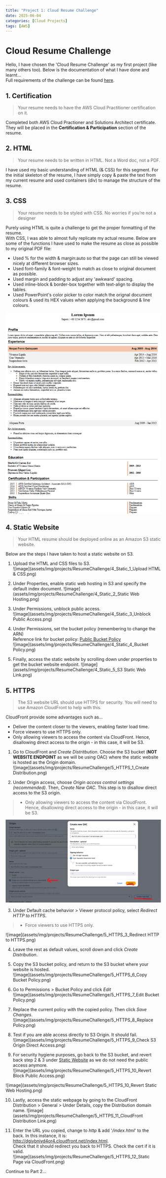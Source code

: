 ```yaml
---
title: "Project 1: Cloud Resume Challenge"
date: 2025-06-04
categories: [Cloud Projects]
tags: [AWS]
---
```


# Cloud Resume Challenge  
Hello, I have chosen the 'Cloud Resume Challenge' as my first project (like many others too). Below is the documentation of what I have done and learnt...  
Full requirements of the challenge can be found [here](https://cloudresumechallenge.dev/docs/the-challenge/aws/).
  
## 1. Certification  
>Your resume needs to have the AWS Cloud Practitioner certification on it.  

Completed both AWS Cloud Practioner and Solutions Architect certificate. They will be placed in the **Certification & Participation** section of the resume.  
  
## 2. HTML  
>Your resume needs to be written in HTML. Not a Word doc, not a PDF.  

I have used my basic understanding of HTML (& CSS) for this segment. For the initial skeleton of the resume, I have simply copy & paste the text from my current resume and used containers (div) to manage the structure of the resume.  
  
## 3. CSS  
>Your resume needs to be styled with CSS. No worries if you’re not a designer  

Purely using HTML is quite a challenge to get the proper formatting of the resume.  
With CSS, I was able to almost fully replicate my actual resume. Below are some of the functions I have used to make the resume as close as possible to my original PDF file:  
- Used % for the width & margin:auto so that the page can still be viewed nicely at different browser sizes.
- Used font-family & font-weight to match as close to original document as possible.
- Used margin and padding to adjust any 'awkward' spacing.
- Used inline-block & border-box together with text-align to display the tables.
- Used PowerPoint's color picker to color match the orignal document colours & used its HEX values when applying the background & line colours.
  
![image](assets/img/projects/ResumeChallenge/3_CSS.png)


## 4. Static Website
>Your HTML resume should be deployed online as an Amazon S3 static website.

Below are the steps I have taken to host a static website on S3.  
1. Upload the HTML and CSS files to S3.  
![image](assets/img/projects/ResumeChallenge/4_Static_1_Upload HTML & CSS.png)
  
2. Under Properties, enable static web hosting in S3 and specify the default index document. 
![image](assets/img/projects/ResumeChallenge/4_Static_2_Static Web Hosting.png)
  
3. Under Permissions, unblock public access.  
![image](assets/img/projects/ResumeChallenge/4_Static_3_Unblock Public Access.png)  
  
4. Under Permissions, set the bucket policy (remembering to change the ARN)  
   Reference link for bucket policy: [Public Bucket Policy](https://docs.aws.amazon.com/AmazonS3/latest/userguide/HostingWebsiteOnS3Setup.html#step4-add-bucket-policy-make-content-public)  
![image](assets/img/projects/ResumeChallenge/4_Static_4_Bucket Policy.png)   
  
5. Finally, access the static website by scrolling down under properties to get the bucket website endpoint.
![image](assets/img/projects/ResumeChallenge/4_Static_5_S3 Static Web Link.png) 

## 5. HTTPS  
>The S3 website URL should use HTTPS for security. You will need to use Amazon CloudFront to help with this.  

CloudFront provide some advantages such as...  
+ Deliver the content closer to the viewers, enabling faster load time.
+ Force viewers to use HTTPS only.
+ Only allowing viewers to access the content via CloudFront. Hence, disallowing direct access to the origin - in this case, it will be S3.  
  
1. Go to CloudFront and _Create Distritbution_. Choose the S3 bucket (**NOT WEBSITE ENDPOINT** as we will be using OAC) where the static website is hosted as the Origin domain.    
![image](assets/img/projects/ResumeChallenge/5_HTTPS_1_Create Distribution.png)
  
2. Under Origin access, choose _Origin access control settings (recommended)_. Then, _Create New OAC_. This step is to disallow direct access to the S3 origin.  
>+ Only allowing viewers to access the content via CloudFront. Hence, disallowing direct access to the origin - in this case, it will be S3.  
  
![image](assets/img/projects/ResumeChallenge/5_HTTPS_2_OAC.png)
  
3. Under Default cache behavior > Viewer protocol policy, select _Redirect HTTP to HTTPS_.  
>+ Force viewers to use HTTPS only.  

![image](assets/img/projects/ResumeChallenge/5_HTTPS_3_Redirect HTTP to HTTPS.png)
   
4. Leave the rest as default values, scroll down and click _Create Distribution_.  
5. Copy the S3 bucket policy, and return to the S3 bucket where your website is hosted.  
![image](assets/img/projects/ResumeChallenge/5_HTTPS_6_Copy Bucket Policy.png)
  
6. Go to Permissions > Bucket Policy and click _Edit_  
![image](assets/img/projects/ResumeChallenge/5_HTTPS_7_Edit Bucket Policy.png)
  
7. Replace the current policy with the copied policy. Then click _Save Changes_.  
![image](assets/img/projects/ResumeChallenge/5_HTTPS_8_Replace Policy.png)
  
8. Test if you are able access directly to S3 Origin. It should fail.  
![image](assets/img/projects/ResumeChallenge/5_HTTPS_9_Check S3 Origin Direct Access.png)
  
9. For security hygiene purposes, go back to the S3 bucket, and revert back step 2 & 3 under [Static Website](#4-static-website) as we do not need the public access anymore.  
![image](assets/img/projects/ResumeChallenge/5_HTTPS_10_Revert Block Public Access.png)
  
![image](assets/img/projects/ResumeChallenge/5_HTTPS_10_Revert Static Web Hosting.png)
  
10. Lastly, access the static webpage by going to the CloudFront Distribution > General > Under Details, copy the Distribution domain name.
![image](assets/img/projects/ResumeChallenge/5_HTTPS_11_CloudFront Distribution Link.png)
  
12. Enter the URL you copied, change to _http_ & add '_/index.html_' to the back.
    In this instance, it is: http://dgiybnjyd4or4.cloudfront.net/index.html.  
    Check that it should redirect you back to HTTPS. Check the cert if it is valid.  
![image](assets/img/projects/ResumeChallenge/5_HTTPS_12_Static Page via CloudFront.png)





Continue to Part 2...
